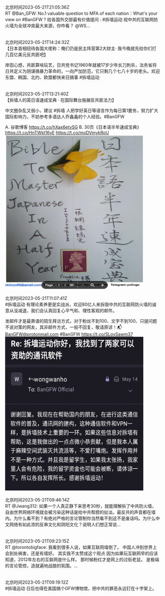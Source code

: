 北京时间2023-05-21T21:05:36Z<br>RT @Ban_GFW: No.1 valuable question to MFA of each nation：What's your view on #BanGFW ? 
给各国外交部最有价值提问 :  #拆墙运动 视中共的互联网防火墙为全球冲突最大来源，你咋看？
@WS…<br><br><br>北京时间2023-05-21T14:24:32Z<br>【日本首相招待各国大佬称：俺们仍是民主阵营第2大财主· 我今晚就先给你们打几百亿美元反共匪吧】

岸田心想，共匪算啥玩艺，日共党书记1960年就被17岁少年长刀刺杀，法务省将日共定义为阴谋搞暴力革命的，一向严加防范，它只剩几个七八十岁的老头。欢迎东盟、韩国、北约、欧盟都快来日搞事  #拆墙运动<br><br><br>北京时间2023-05-21T13:21:40Z<br>【拆墙人的英日语速成宝典 · 在国际舞台施展反共匪法力】  

中文圈杂乱又弱小，建议 #拆墙 人把学好英日等语言作为每日第1要务，努力扩大国际影响力，不妨参考多语达人乔鑫鑫的个人经验。#BanGFW   

A. 谷歌博客 https://t.co/hXax6etvSG
B. 30页《日本语半年速成宝典》
https://t.co/HnTWkt16yE https://t.co/moDVmykRoU<br><img src='/temp/image/2023/u-Month-5/1660153866179198977_0.jpg' width='450' height='500'><br><br>北京时间2023-05-21T11:07:41Z<br>#拆墙运动 有理论素养更是实战派，欢迎80亿人来拆毁中共的互联网防火墙的诚意从没减退，我们会认真回复心平气和、理性客观的邮件。

发邮件才是最靠谱的陌生拜访方式，对于粉丝不到100、文字不到100、只提问题不说对策的网友，其非邮件方式，一般不回复，敬请原谅！📬BanGFW@protonmail.com
#BanGFW https://t.co/SLoySawm37<br><img src='/temp/image/2023/u-Month-5/1660120149129859077_0.jpg' width='450' height='500'><br><br>北京时间2023-05-21T09:46:14Z<br>RT @Jwang312: 如果一个人真正静下来思考30秒，就能理解拆了中共防火墙，自由世界网络环境就会被污染这种话是给中共帮腔的扯淡。最反共的声音都在墙内。为什么看不到？有绝对严格的言论管制你当然看不到这不是废话吗。为什么中文网络有如此浓的反串文化和阴阳文化？说明人们想正常说…<br><br><br>北京时间2023-05-21T09:23:15Z<br>RT @torontobigface: 我看到很多人说，如果互联网墙倒了。
中国人冲到世界上会到处祸害，还是有墙好。
其实我不太赞成这个观点
因为如果玩互联网早的应该知道，2012年左右的互联网是什么样。
那时候粉红才是网上的过街老鼠。
是极端的言论管控，造就遍地战狼的氛围。…<br><br><br>北京时间2023-05-21T09:19:12Z<br>#拆墙运动 日后也得在美国搞个GFW博物馆，把中共的罪恶永远钉在十字架上。<br><br><br>